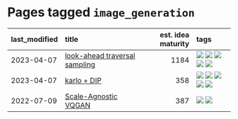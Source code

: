# Pages tagged `image_generation`

|last_modified|title|est. idea maturity|tags
|:---|:---|---:|:---|
|2023-04-07|[look-ahead traversal sampling](../look-ahead-traversal-sampling.md)|1184|[![](https://img.shields.io/badge/tag-MCMC-e13c2b)](../tags/MCMC.md) [![](https://img.shields.io/badge/tag-animation-1614f8)](../tags/animation.md) [![](https://img.shields.io/badge/tag-control-297b32)](../tags/control.md) [![](https://img.shields.io/badge/tag-experimental-35b163)](../tags/experimental.md) [![](https://img.shields.io/badge/tag-image_generation-8e95e2)](../tags/image_generation.md)|
|2023-04-07|[karlo + DIP](../karlo-dip.md)|358|[![](https://img.shields.io/badge/tag-deepimageprior-35d2ce)](../tags/deepimageprior.md) [![](https://img.shields.io/badge/tag-experimental-35b163)](../tags/experimental.md) [![](https://img.shields.io/badge/tag-image_generation-8e95e2)](../tags/image_generation.md) [![](https://img.shields.io/badge/tag-prior-be4650)](../tags/prior.md) [![](https://img.shields.io/badge/tag-wip-dad82b)](../tags/wip.md)|
|2022-07-09|[Scale-Agnostic VQGAN](../scale-agnostic_VQGAN.md)|387|[![](https://img.shields.io/badge/tag-experimental-35b163)](../tags/experimental.md) [![](https://img.shields.io/badge/tag-image_generation-8e95e2)](../tags/image_generation.md)|
